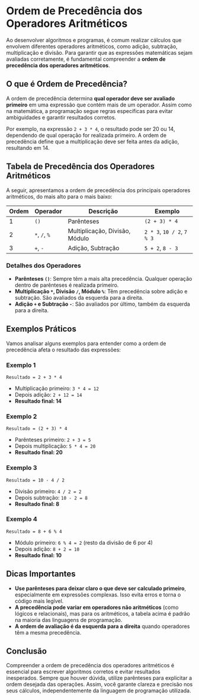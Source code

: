 # Ordem de Precedência dos Operadores Aritméticos

Ao desenvolver algoritmos e programas, é comum realizar cálculos que envolvem diferentes operadores aritméticos, como adição, subtração, multiplicação e divisão. Para garantir que as expressões matemáticas sejam avaliadas corretamente, é fundamental compreender a **ordem de precedência dos operadores aritméticos**.

## O que é Ordem de Precedência?

A ordem de precedência determina **qual operador deve ser avaliado primeiro** em uma expressão que contém mais de um operador. Assim como na matemática, a programação segue regras específicas para evitar ambiguidades e garantir resultados corretos.

Por exemplo, na expressão `2 + 3 * 4`, o resultado pode ser 20 ou 14, dependendo de qual operação for realizada primeiro. A ordem de precedência define que a multiplicação deve ser feita antes da adição, resultando em 14.

## Tabela de Precedência dos Operadores Aritméticos

A seguir, apresentamos a ordem de precedência dos principais operadores aritméticos, do mais alto para o mais baixo:

| Ordem | Operador         | Descrição           | Exemplo         |
|-------|------------------|---------------------|-----------------|
| 1     | `()`             | Parênteses          | `(2 + 3) * 4`   |
| 2     | `*`, `/`, `%`    | Multiplicação, Divisão, Módulo | `2 * 3`, `10 / 2`, `7 % 3` |
| 3     | `+`, `-`         | Adição, Subtração   | `5 + 2`, `8 - 3`|

### Detalhes dos Operadores

- **Parênteses `()`**: Sempre têm a mais alta precedência. Qualquer operação dentro de parênteses é realizada primeiro.
- **Multiplicação `*`, Divisão `/`, Módulo `%`**: Têm precedência sobre adição e subtração. São avaliados da esquerda para a direita.
- **Adição `+` e Subtração `-`**: São avaliados por último, também da esquerda para a direita.

## Exemplos Práticos

Vamos analisar alguns exemplos para entender como a ordem de precedência afeta o resultado das expressões:

### Exemplo 1

```plaintext
Resultado = 2 + 3 * 4
```
- Multiplicação primeiro: `3 * 4 = 12`
- Depois adição: `2 + 12 = 14`
- **Resultado final: 14**

### Exemplo 2

```plaintext
Resultado = (2 + 3) * 4
```
- Parênteses primeiro: `2 + 3 = 5`
- Depois multiplicação: `5 * 4 = 20`
- **Resultado final: 20**

### Exemplo 3

```plaintext
Resultado = 10 - 4 / 2
```
- Divisão primeiro: `4 / 2 = 2`
- Depois subtração: `10 - 2 = 8`
- **Resultado final: 8**

### Exemplo 4

```plaintext
Resultado = 8 + 6 % 4
```
- Módulo primeiro: `6 % 4 = 2` (resto da divisão de 6 por 4)
- Depois adição: `8 + 2 = 10`
- **Resultado final: 10**

## Dicas Importantes

- **Use parênteses para deixar claro o que deve ser calculado primeiro**, especialmente em expressões complexas. Isso evita erros e torna o código mais legível.
- **A precedência pode variar em operadores não aritméticos** (como lógicos e relacionais), mas para os aritméticos, a tabela acima é padrão na maioria das linguagens de programação.
- **A ordem de avaliação é da esquerda para a direita** quando operadores têm a mesma precedência.

## Conclusão

Compreender a ordem de precedência dos operadores aritméticos é essencial para escrever algoritmos corretos e evitar resultados inesperados. Sempre que houver dúvida, utilize parênteses para explicitar a ordem desejada das operações. Assim, você garante clareza e precisão nos seus cálculos, independentemente da linguagem de programação utilizada.